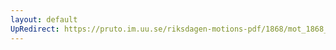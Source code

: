 ```yaml
---
layout: default
UpRedirect: https://pruto.im.uu.se/riksdagen-motions-pdf/1868/mot_1868__ak__279.pdf
---
```

